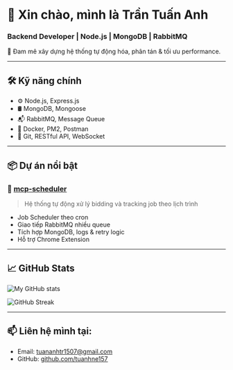 # 👋 Xin chào, mình là Trần Tuấn Anh
### Backend Developer | Node.js | MongoDB | RabbitMQ

🚀 Đam mê xây dựng hệ thống tự động hóa, phân tán & tối ưu performance.

---

## 🛠️ Kỹ năng chính

- ⚙️ Node.js, Express.js
- 🛢️ MongoDB, Mongoose
- 📬 RabbitMQ, Message Queue
- 🐳 Docker, PM2, Postman
- 🔧 Git, RESTful API, WebSocket

---

## 📦 Dự án nổi bật

### 🔹 [mcp-scheduler](https://github.com/tuanhne157/mcp-scheduler)
> Hệ thống tự động xử lý bidding và tracking job theo lịch trình

- Job Scheduler theo cron
- Giao tiếp RabbitMQ nhiều queue
- Tích hợp MongoDB, logs & retry logic
- Hỗ trợ Chrome Extension

---

## 📈 GitHub Stats

![My GitHub stats](https://github-readme-stats.vercel.app/api?username=tuanhne157&show_icons=true&theme=default)

![GitHub Streak](https://streak-stats.demolab.com/?user=tuanhne157&theme=default)

---

## 📫 Liên hệ mình tại:
- Email: tuananhtr1507@gmail.com
- GitHub: [github.com/tuanhne157](https://github.com/tuanhne157)
